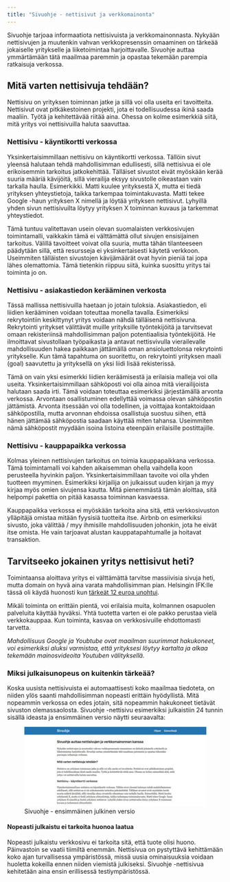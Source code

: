 ```yaml
---
title: "Sivuohje - nettisivut ja verkkomainonta"
---
```


Sivuohje tarjoaa informaatiota nettisivuista ja verkkomainonnasta. Nykyään nettisivujen ja muutenkin vahvan verkkopresenssin omaaminen on tärkeää jokaiselle yritykselle ja liiketoimintaa harjoittavalle. Sivuohje auttaa ymmärtämään tätä maailmaa paremmin ja opastaa tekemään parempia ratkaisuja verkossa. 

## Mitä varten nettisivuja tehdään?

Nettisivu on yrityksen toiminnan jatke ja sillä voi olla useita eri tavoitteita. Nettisivut ovat pitkäkestoinen projekti, jota ei todellisuudessa ikinä saada maaliin. Työtä ja kehitettävää riitää aina. Ohessa on kolme esimerkkiä siitä, mitä yritys voi nettisivuilla haluta saavuttaa. 

### Nettisivu - käyntikortti verkossa

Yksinkertaisimmillaan nettisivu on käyntikortti verkossa. Tällöin sivut yleensä halutaan tehdä mahdollisimman edullisesti, sillä nettisivua ei ole erikoisemmin tarkoitus jatkokehittää. Tälläiset sivustot eivät myöskään kerää suuria määriä kävijöitä, sillä vierailija eksyy sivustolle oikeastaan vain tarkalla haulla. Esimerkikki. Matti kuulee yrityksestä X, mutta ei tiedä yrityksen yhteystietoja, taikka tarkempaa toimintakuvasta. Matti tekee Google -haun yrityksen X nimellä ja löytää yrityksen nettisivut. Lyhyillä yhden sivun nettisivuilta löytyy yrityksen X toiminnan kuvaus ja tarkemmat yhteystiedot.

Tämä tuntuu valitettavan usein olevan suomalaisten verkkosivujen toimintamalli, vaikkakin tämä ei välttämättä ollut sivujen ensisijainen tarkoitus. Välillä tavoitteet voivat olla suuria, mutta tähän tilanteeseen päädytään sillä, että resursseja ei yksinkertaisesti käytetä verkkoon. Useimmiten tälläisten sivustojen kävijämäärät ovat hyvin pieniä tai jopa lähes olemattomia. Tämä tietenkin riippuu siitä, kuinka suosittu yritys tai toiminta jo on. 


### Nettisivu - asiakastiedon kerääminen verkosta

Tässä mallissa nettisivuilla haetaan jo jotain tuloksia. Asiakastiedon, eli liidien kerääminen voidaan toteuttaa monella tavalla. Esimerkiksi rekrytointiin keskittynyt yritys voidaan nähdä tälläisenä nettisivuna. Rekrytointi yritykset välittävät muille yrityksille työntekijöitä ja tarvitsevat omaan rekisteriinsä mahdollisimman paljon potentiaalisia työntekijöitä. He ilmoittavat sivustollaan työpaikasta ja antavat nettisvivulla vierailevalle mahdollisuuden hakea paikkaan jättämällä oman ansioluettolonsa rekrytointi yritykselle. Kun tämä tapahtuma on suoritettu, on rekrytointi yrityksen maali (goal) saavutettu ja yrityksellä on yksi liidi lisää rekisterissä. 

Tämä on vain yksi esimerkki liidien keräämisestä ja erilaisia malleja voi olla useita. Yksinkertaisimmillaan sähköposti voi olla ainoa mitä vierailijoista halutaan saada irti. Tämä voidaan toteuttaa esimerkiksi järjestämällä arvonta verkossa. Arvontaan osallistuminen edellyttää voimassa olevan sähköpostin jättämistä. Arvonta itsessään voi olla todellinen, ja voittajaa kontaktoidaan sähköpostilla, mutta arvonnan ehdoissa osallistuja suostuu siihen, että hänen jättämää sähköpostia saadaan käyttää miten tahansa. Useimmiten nämä sähköpostit myydään isoina listoina eteenpäin erilaisille postittajille. 

### Nettisivu - kauppapaikka verkossa

Kolmas yleinen nettisivujen tarkoitus on toimia kauppapaikkana verkossa. Tämä toimintamalli voi kahden aikaisemman ohella vaihdella koon perusteella hyvinkin paljon. Yksinkertaisimmillaan tavoite voi olla yhden tuotteen myyminen. Esimerkiksi kirjailija on julkaissut uuden kirjan ja myy kirjaa myös omien sivujensa kautta. Mitä pienemmästä tämän aloittaa, sitä helpompi pakettia on pitää kasassa toiminnan kasvaessa. 

Kauppapaikka verkossa ei myöskään tarkoita aina sitä, että verkkosivuston ylläpitäjä omistaa mitään fyysisiä tuotteita itse. Airbnb on esimerkiksi sivusto, joka välittää / myy ihmisille mahdollisuuden johonkin, jota he eivät itse omista. He vain tarjoavat alustan kauppatapahtumalle ja hoitavat transaktion.

## Tarvitseeko jokainen yritys nettisivut heti?

Toimintaansa aloittava yritys ei välttämättä tarvitse massiivisia sivuja heti, mutta domain on hyvä aina varata mahdollisimman pian. Helsingin IFK:lle tässä oli käydä huonosti kun <a href="http://www.is.fi/sm-liiga/art-2000000558624.html" target="_blank">tärkeät 12 euroa unohtui</a>.

Mikäli toiminta on erittäin pientä, voi erilaisia muita, kolmannen osapuolen palveluita käyttää hyväksi. Yhtä tuotetta varten ei ole pakko perustaa vielä verkkokauppaa. Kun toiminta, kasvaa on verkkosivuille ehdottomasti tarvetta. 

_Mahdollisuus_
_Google ja Youbtube ovat maailman suurimmat hakukoneet, voi esimerkiksi aluksi varmistaa, että yrityksesi löytyy kartalta ja alkaa tekemään mainosvideoita Youtuben välityksellä._

### Miksi julkaisunopeus on kuitenkin tärkeää?
Koska uusista nettisivuista ei automaattisesti koko maailmaa tiedoteta, on niiden ylös saanti mahdollisimman nopeasti erittäin hyödyllistä. Mitä nopeammin verkossa on edes jotain, sitä nopeammin hakukoneet tietävät sivuston olemassaolosta. Sivuohje -nettisivu esimerkiksi julkaistiin 24 tunnin sisällä ideasta ja ensimmäinen versio näytti seuraavalta:

<figure>
<img src="sivuohje-kotisivu-ruutukaappaus.jpg" alt="Sivuohje kotisivu julkaisupäivänä 11.06.2017" />
<figcaption>Sivuohje - ensimmäinen julkinen versio</figcaption>
</figure>

#### Nopeasti julkaistu ei tarkoita huonoa laatua
Nopeasti julkaistu verkkosivu ei tarkoita sitä, että tuote olisi huono. Päinvastoin se vaatii tiimiltä enemmän. Nettisivua on pystyttävä kehittämään koko ajan turvallisessa ympäristössä, missä uusia ominaisuuksia voidaan huoletta kokeilla ennen niiden viemistä julkiseksi. Sivuohje -nettisivua kehitetään aina ensin erillisessä testiympäristössä.